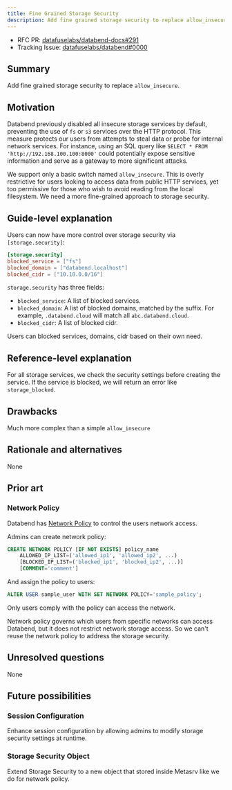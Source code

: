 ```yaml
---
title: Fine Grained Storage Security
description: Add fine grained storage security to replace allow_insecure
---
```


- RFC PR: [datafuselabs/databend-docs#291](https://github.com/datafuselabs/databend-docs/pull/291)
- Tracking Issue: [datafuselabs/databend#0000](https://github.com/datafuselabs/databend/issues/0000)

## Summary

Add fine grained storage security to replace `allow_insecure`.

## Motivation

Databend previously disabled all insecure storage services by default, preventing the use of `fs` or `s3` services over the HTTP protocol. This measure protects our users from attempts to steal data or probe for internal network services. For instance, using an SQL query like `SELECT * FROM 'http://192.168.100.100:8000'` could potentially expose sensitive information and serve as a gateway to more significant attacks.

We support only a basic switch named `allow_insecure`. This is overly restrictive for users looking to access data from public HTTP services, yet too permissive for those who wish to avoid reading from the local filesystem. We need a more fine-grained approach to storage security.

## Guide-level explanation

Users can now have more control over storage security via `[storage.security]`:

```toml
[storage.security]
blocked_service = ["fs"]
blocked_domain = ["databend.localhost"]
blocked_cidr = ["10.10.0.0/16"]
```

`storage.security` has three fields:

- `blocked_service`: A list of blocked services.
- `blocked_domain`: A list of blocked domains, matched by the suffix. For example, `.databend.cloud` will match all `abc.databend.cloud`.
- `blocked_cidr`: A list of blocked cidr.

Users can blocked services, domains, cidr based on their own need.

## Reference-level explanation

For all storage services, we check the security settings before creating the service. If the service is blocked, we will return an error like `storage_blocked`.

## Drawbacks

Much more complex than a simple `allow_insecure`

## Rationale and alternatives

None

## Prior art

### Network Policy

Databend has [Network Policy](https://databend.rs/sql/sql-commands/ddl/network-policy/) to control the users network access.

Admins can create network policy:

```sql
CREATE NETWORK POLICY [IF NOT EXISTS] policy_name
    ALLOWED_IP_LIST=('allowed_ip1', 'allowed_ip2', ...)
    [BLOCKED_IP_LIST=('blocked_ip1', 'blocked_ip2', ...)]
    [COMMENT='comment']
```

And assign the policy to users:

```sql
ALTER USER sample_user WITH SET NETWORK POLICY='sample_policy';
```

Only users comply with the policy can access the network.

Network policy governs which users from specific networks can access Databend, but it does not restrict network storage access. So we can't reuse the network policy to address the storage security.

## Unresolved questions

None

## Future possibilities

### Session Configuration

Enhance session configuration by allowing admins to modify storage security settings at runtime.

### Storage Security Object

Extend Storage Security to a new object that stored inside Metasrv like we do for network policy.
